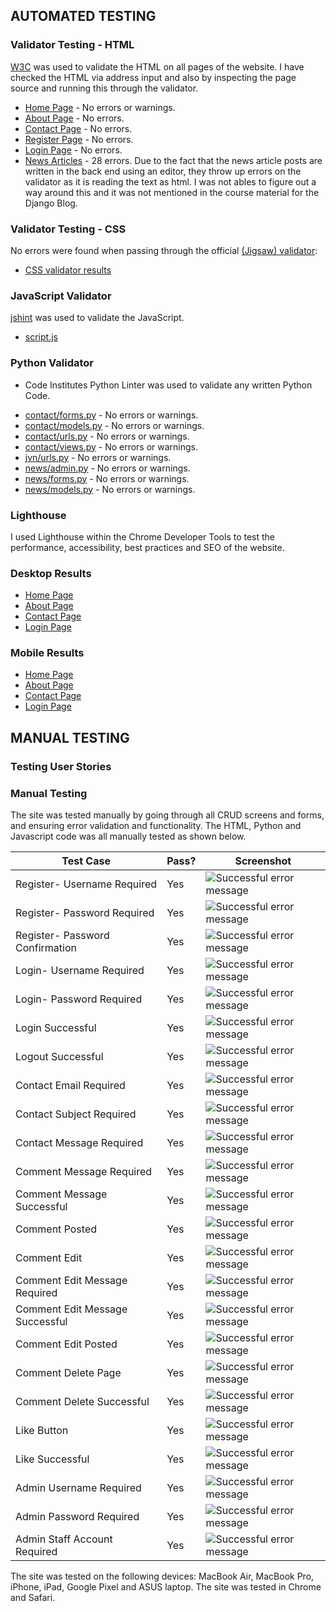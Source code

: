 ## AUTOMATED TESTING

### Validator Testing - HTML

[W3C](https://validator.w3.org/) was used to validate the HTML on all pages of the website. I have checked the HTML via address input and also by inspecting the page source and running this through the validator.

* [Home Page](/static/images/home-validator.png4) - No errors or warnings.
* [About Page](/static/images/about-validator.jpg) - No errors.
* [Contact Page](/static/images/contact-validator.jpg) - No errors.
* [Register Page](/static/images/register-validator.jpg) - No errors.
* [Login Page](/static/images/login-validator.jpg) - No errors.
* [News Articles](/static/images/news-articles-image.jpg) - 28 errors. Due to the fact that the news article posts are written in the back end using an editor, they throw up errors on the validator as it is reading the text as html. I was not ables to figure out a way around this and it was not mentioned in the course material for the Django Blog.


### Validator Testing - CSS
No errors were found when passing through the official [(Jigsaw) validator](https://jigsaw.w3.org/css-validator/):
- [CSS validator results](/static/images/css-testing-image.jpg)


### JavaScript Validator

[jshint](https://jshint.com/) was used to validate the JavaScript.

* [script.js](/static/images/jshint-validator.png)


### Python Validator

- Code Institutes Python Linter was used to validate any written Python Code.

* [contact/forms.py](/static/images/contact-forms-validator.jpg) - No errors or warnings.
* [contact/models.py](/static/images/contact-models-validator.jpg) - No errors or warnings.
* [contact/urls.py](/static/images/contact-form-urls.jpg) - No errors or warnings.
* [contact/views.py](/static/images/contact-form-views.jpg) - No errors or warnings.
* [jvn/urls.py](/static/images/jvn-urls-validation.jpg) - No errors or warnings.
* [news/admin.py](/static/images/news-admin-validation.jpg) - No errors or warnings.
* [news/forms.py](/static/images/news-forms-validation.jpg) - No errors or warnings.
* [news/models.py](/static/images/news-models-validation.jpg) - No errors or warnings.


### Lighthouse

I used Lighthouse within the Chrome Developer Tools to test the performance, accessibility, best practices and SEO of the website. 

### Desktop Results

* [Home Page](/static/images/homepage-lighthouse.png)
* [About Page](/static/images/aboutpage-lighthouse.png)
* [Contact Page](/static/images/contactpage-lighthouse.png)
* [Login Page](/static/images/loginpage-lighthouse.png)


### Mobile Results

* [Home Page](/static/images/homepage-mobile-lighthouse.png)
* [About Page](/static/images/aboutpage-mobile-lighthouse.png)
* [Contact Page](/static/images/contactpage-mobilie-lighthouse.png)
* [Login Page](/static/images/loginpage-mobile-lighthouse.png)


## MANUAL TESTING

### Testing User Stories

### Manual Testing

The site was tested manually by going through all CRUD screens and forms, and ensuring error validation and functionality. The HTML, Python and Javascript code was all manually tested as shown below.


| Test Case | Pass? | Screenshot |
|-----------|-------|------------|
|Register- Username Required|Yes|![Successful error message](/static/images/register-username-error.png)|
|Register- Password Required|Yes|![Successful error message](/static/images/register-password-error.png)|
|Register- Password Confirmation|Yes|![Successful error message](/static/images/register-password-confirmation-error.png)|
|Login- Username Required |Yes|![Successful error message](/static/images/login-username-error.png)|
|Login- Password Required |Yes|![Successful error message](/static/images/login-password-required-error.png)|
|Login Successful|Yes|![Successful error message](/static/images/login-successful-alert.png)|
|Logout Successful|Yes|![Successful error message](/static/images/logout-successful-alert.png)|
|Contact Email Required|Yes|![Successful error message](/static/images/contact-email-required-error.png)|
|Contact Subject Required|Yes|![Successful error message](/static/images/Contact-subject-required.png)|
|Contact Message Required|Yes|![Successful error message](/static/images/Contact-message-required-error.png)|
|Comment Message Required|Yes|![Successful error message](/static/images/comment-message-required-error.png)|
|Comment Message Successful|Yes|![Successful error message](/static/images/comment-message-successful-alert.png)|
|Comment Posted|Yes|![Successful error message](/static/images/comment-posted.png)|
|Comment Edit|Yes|![Successful error message](/static/images/comment-edit-page.png)|
|Comment Edit Message Required|Yes|![Successful error message](/static/images/comment-edit-message-required-error.png)|
|Comment Edit Message Successful|Yes|![Successful error message](/static/images/comment-edit-successful-alert.png)|
|Comment Edit Posted|Yes|![Successful error message](/static/images/comment-edited-posted.png)|
|Comment Delete Page|Yes|![Successful error message](/static/images/comment-delete-page.png)|
|Comment Delete Successful|Yes|![Successful error message](/static/images/comment-delete-successful.png)|
|Like Button|Yes|![Successful error message](/static/images/like-button.png)|
|Like Successful|Yes|![Successful error message](/static/images/like-button-successful.png)|
|Admin Username Required |Yes|![Successful error message](/static/images/admin-username-required-error.png)|
|Admin Password Required |Yes|![Successful error message](/static/images/admin-password-required-error.png)|
|Admin Staff Account Required |Yes|![Successful error message](/static/images/admin-staff-account-required-error.png)|




























The site was tested on the following devices: MacBook Air, MacBook Pro, iPhone, iPad, Google Pixel and ASUS laptop. The site was tested in Chrome and Safari.